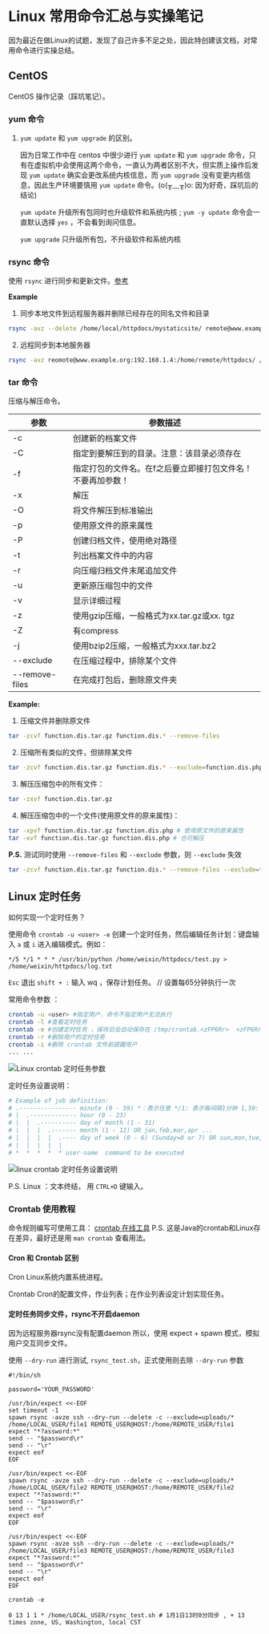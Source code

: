 # Linux 常用命令汇总与实操笔记

因为最近在做Linux的试题，发现了自己许多不足之处，因此特创建该文档，对常用命令进行实操总结。

## CentOS

CentOS 操作记录（踩坑笔记）。

### yum 命令

1. `yum update` 和 `yum upgrade` 的区别。
   
    因为日常工作中在 centos 中很少进行 `yum update` 和 `yum upgrade` 命令，只有在虚拟机中会使用这两个命令，一直认为两者区别不大，但实质上操作后发现 `yum update` 确实会更改系统内核信息，而 `yum upgrade` 没有变更内核信息，因此生产环境要慎用 `yum update` 命令。(o(╥﹏╥)o: 因为好奇，踩坑后的结论)
   
    `yum update` 升级所有包同时也升级软件和系统内核 ; `yum -y update` 命令会一直默认选择 `yes` ，不会看到询问信息。
   
    `yum upgrade` 只升级所有包，不升级软件和系统内核

### rsync 命令

使用 `rsync` 进行同步和更新文件。[参考](https://www.linuxprobe.com/how-linux-rsync.html)

**Example**

1. 同步本地文件到远程服务器并删除已经存在的同名文件和目录

```bash
rsync -avz --delete /home/local/httpdocs/mystaticsite/ remote@www.example.org:/home/remote/httpdocs/
```

2. 远程同步到本地服务器

```bash
rsync -avz reomote@www.example.org:192.168.1.4:/home/remote/httpdocs/ /home/local/httpdocs/mystaticsitez/
```

### tar 命令

压缩与解压命令。

| 参数             | 参数描述                            |
| -------------- | ------------------------------- |
| -c             | 创建新的档案文件                        |
| -C             | 指定到要解压到的目录。注意：该目录必须存在           |
| -f             | 指定打包的文件名。在f之后要立即接打包文件名！不要再加参数！  |
| -x             | 解压                              |
| -O             | 将文件解压到标准输出                      |
| -p             | 使用原文件的原来属性                      |
| -P             | 创建归档文件，使用绝对路径                   |
| -t             | 列出档案文件中的内容                      |
| -r             | 向压缩归档文件末尾追加文件                   |
| -u             | 更新原压缩包中的文件                      |
| -v             | 显示详细过程                          |
| -z             | 使用gzip压缩，一般格式为xx.tar.gz或xx. tgz |
| -Z             | 有compress                       |
| -j             | 使用bzip2压缩，一般格式为xxx.tar.bz2      |
| --exclude      | 在压缩过程中，排除某个文件                   |
| --remove-files | 在完成打包后，删除原文件夹                   |

**Example:**

1. 压缩文件并删除原文件

```bash
tar -zcvf function.dis.tar.gz function.dis.* --remove-files
```

2. 压缩所有类似的文件，但排除某文件

```bash
tar -zcvf function.dis.tar.gz function.dis.* --exclude=function.dis.php
```

3. 解压压缩包中的所有文件：

```bash
tar -zxvf function.dis.tar.gz
```

4. 解压压缩包中的一个文件(使用原文件的原来属性)：

```bash
tar -xpvf function.dis.tar.gz function.dis.php # 使用原文件的原来属性
tar -xvf function.dis.tar.gz function.dis.php # 也可解压
```

**P.S.** 测试同时使用 `--remove-files` 和 `--exclude` 参数，则 `--exclude` 失效

```bash
tar -zcvf function.dis.tar.gz function.dis.* --remove-files --exclude=function.dis.php
```

## Linux 定时任务

如何实现一个定时任务？

使用命令 `crontab -u <user> -e` 创建一个定时任务，然后编辑任务计划：键盘输入 `a` 或 `i` 进入编辑模式。例如：

    */5 */1 * * * /usr/bin/python /home/weixin/httpdocs/test.py > /home/weixin/httpdocs/log.txt

`Esc` 退出 `shift + :` 输入 wq ，保存计划任务。 // 设置每65分钟执行一次

常用命令参数    ：

```bash
crontab -u <user> #指定用户，命令不指定用户无法执行
crontab -l #查看定时任务
crontab -e #创建定时任务 ，保存后会自动保存在 /tmp/crontab.<zFP6Rr>  <zFP6Rr>为随机字符
crontab -r #删除用户的定时任务
crontab -i #删除 crontab 文件前提醒用户
... ...
```

![Linux crontab 定时任务参数](https://i.imgur.com/INVHTUb.png)

定时任务设置说明：

```bash
# Example of job definition:
# .---------------- minute (0 - 59) *：表示任意 */1: 表示每间隔1分钟 1,50: 第1分钟或50分钟 1-50: 一道50分钟
# |  .------------- hour (0 - 23)
# |  |  .---------- day of month (1 - 31)
# |  |  |  .------- month (1 - 12) OR jan,feb,mar,apr ...
# |  |  |  |  .---- day of week (0 - 6) (Sunday=0 or 7) OR sun,mon,tue,wed,thu,fri,sat
# |  |  |  |  |
# *  *  *  *  * user-name  command to be executed
```

![linux crontab 定时任务设置说明](https://i.imgur.com/kfHoZM3.png)

P.S. Linux  <EOT>：文本终结， 用 `CTRL+D` 键输入。

### Crontab 使用教程

命令规则编写可使用工具： [crontab 在线工具](https://www.pppet.net/ "在线Cron表达式生成器") P.S. 这是Java的crontab和Linux存在差异，最好还是用 `man crontab` 查看用法。

#### Cron 和 Crontab 区别

Cron Linux系统内置系统进程。

Crontab Cron的配置文件，作业列表；在作业列表设定计划实现任务。

#### 定时任务同步文件，rsync不开启daemon

因为远程服务器rsync没有配置daemon 所以，使用 expect + spawn 模式，模拟用户交互同步文件。

使用 `--dry-run` 进行测试, `rsync_test.sh`，正式使用则去除 `--dry-run` 参数

```shell
#!/bin/sh

password='YOUR_PASSWORD'

/usr/bin/expect <<-EOF
set timeout -1
spawn rsync -avze ssh --dry-run --delete -c --exclude=uploads/*  /home/LOCAL_USER/file1 REMOTE_USER@HOST:/home/REMOTE_USER/file1
expect "*?assword:*"
send -- "$password\r"
send -- "\r"
expect eof
EOF

/usr/bin/expect <<-EOF
spawn rsync -avze ssh --dry-run --delete -c --exclude=uploads/*  /home/LOCAL_USER/file2 REMOTE_USER@HOST:/home/REMOTE_USER/file2
expect "*?assword:*"
send -- "$password\r"
send -- "\r"
expect eof
EOF

/usr/bin/expect <<-EOF
spawn rsync -avze ssh --dry-run --delete -c --exclude=uploads/*  /home/LOCAL_USER/file3 REMOTE_USER@HOST:/home/REMOTE_USER/file3
expect "*?assword:*"
send -- "$password\r"
send -- "\r"
expect eof
EOF
```

`crontab -e`

```shell
0 13 1 1 * /home/LOCAL_USER/rsync_test.sh # 1月1日13时0分同步 , + 13 times zone, US, Washington, local CST
```

